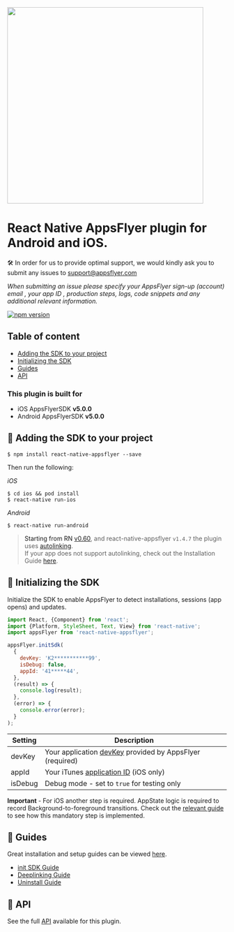 
<img src="https://www.appsflyer.com/wp-content/uploads/2016/11/logo-1.svg"  width="450">

# React Native AppsFlyer plugin for Android and iOS. 

🛠 In order for us to provide optimal support, we would kindly ask you to submit any issues to support@appsflyer.com

*When submitting an issue please specify your AppsFlyer sign-up (account) email , your app ID , production steps, logs, code snippets and any additional relevant information.*

[![npm version](https://badge.fury.io/js/react-native-appsflyer.svg)](https://badge.fury.io/js/react-native-appsflyer) 


## Table of content

- [Adding the SDK to your project](#installation)
- [Initializing the SDK](#init-sdk)
- [Guides](#guides)
- [API](#api) 
  
### <a id="plugin-build-for"> This plugin is built for

- iOS AppsFlyerSDK **v5.0.0**
- Android AppsFlyerSDK **v5.0.0** 


## <a id="installation"> 📲 Adding the SDK to your project

```
$ npm install react-native-appsflyer --save
```

Then run the following:

*iOS*
```
$ cd ios && pod install
$ react-native run-ios
```

*Android*
```
$ react-native run-android
```

> Starting from RN [v0.60](https://facebook.github.io/react-native/blog/2019/07/03/version-60), and react-native-appsflyer `v1.4.7` the plugin uses [autolinking](https://github.com/react-native-community/cli/blob/master/docs/autolinking.md). <br/>
If your app does not support autolinking, check out the Installation Guide [here](./Docs/Installation.md).

## <a id="init-sdk"> 🚀 Initializing the SDK

Initialize the SDK to enable AppsFlyer to detect installations, sessions (app opens) and updates.  

```javascript
import React, {Component} from 'react';
import {Platform, StyleSheet, Text, View} from 'react-native';
import appsFlyer from 'react-native-appsflyer';

appsFlyer.initSdk(
  {
    devKey: 'K2***********99',
    isDebug: false,
    appId: '41*****44',
  },
  (result) => {
    console.log(result);
  },
  (error) => {
    console.error(error);
  }
);
```

| Setting  | Description   |
| -------- | ------------- |
| devKey   | Your application [devKey](https://support.appsflyer.com/hc/en-us/articles/211719806-Global-app-settings-#sdk-dev-key) provided by AppsFlyer (required)  |
| appId      | Your iTunes [application ID](https://support.appsflyer.com/hc/en-us/articles/207377436-Adding-a-new-app#available-in-the-app-store-google-play-store-windows-phone-store)  (iOS only)  |
| isDebug    | Debug mode - set to `true` for testing only  |


**Important** - For iOS another step is required. AppState logic is required to record Background-to-foreground transitions. Check out the [relevant guide](./Docs/API.md#--appsflyertrackapplaunch-void) to see how this mandatory step is implemented.

 ## <a id="guides"> 📖 Guides

Great installation and setup guides can be viewed [here](/Docs/Guides.md).
- [init SDK Guide](/Docs/Guides.md#init-sdk)
- [Deeplinking Guide](/Docs/Guides.md#deeplinking)
- [Uninstall Guide](/Docs/Guides.md#track-app-uninstalls)



## <a id="api"> 📑 API
  
See the full [API](/Docs/API.md) available for this plugin.

